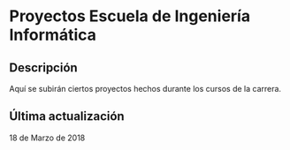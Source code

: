 # Proyectos Escuela de Ingeniería Informática

## Descripción
Aquí se subirán ciertos proyectos hechos durante los cursos de la carrera.

## Última actualización
18 de Marzo de 2018
